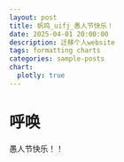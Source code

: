 ```yaml
---
layout: post
title: 帆鸣_uifj_愚人节快乐！
date: 2025-04-01 20:00:00
description: 迁移个人website
tags: formatting charts
categories: sample-posts
chart:
  plotly: true
---
```


# 呼唤
愚人节快乐！！


